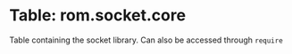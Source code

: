 # Table: rom.socket.core

Table containing the socket library.
Can also be accessed through `require`

